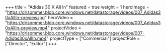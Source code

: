 +++
title = "Adidas  30 X All In"
featured = true
weight = 1
heroImage = "https://drisommer.blob.core.windows.net/datastorage/videos/007_Adidas30xAllIn-preview.jpg"
heroVideo = "https://drisommer.blob.core.windows.net/datastorage/videos/007_Adidas30xAllIn-preview.mp4"
projectVideo = "https://drisommer.blob.core.windows.net/datastorage/videos/007-Adidas30xAllIn.mp4"
projectType = ["Commercial"]
projectRole = ["Director", "Editor"]
+++
